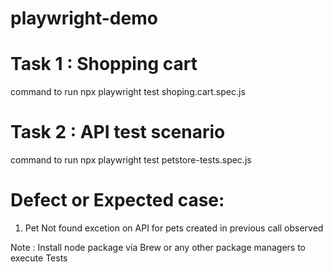 # playwright-demo

# Task 1 : Shopping cart
command to run
npx playwright test shoping.cart.spec.js

# Task 2 : API test scenario
command to run
npx playwright test petstore-tests.spec.js

# Defect or Expected case:
1. Pet Not found excetion on API for pets created in previous call observed


Note :
Install node package via Brew or any other package managers to execute Tests

